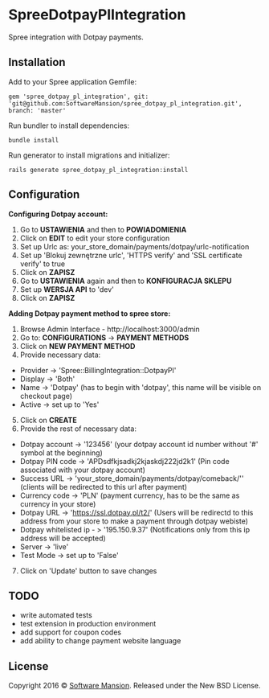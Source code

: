 SpreeDotpayPlIntegration
========================

Spree integration with Dotpay payments.

Installation
------------

Add to your Spree application Gemfile:
```shell
gem 'spree_dotpay_pl_integration', git: 'git@github.com:SoftwareMansion/spree_dotpay_pl_integration.git', branch: 'master'
```

Run bundler to install dependencies:
```shell
bundle install
```

Run generator to install migrations and initializer:
```shell
rails generate spree_dotpay_pl_integration:install
```

Configuration
-------------

**Configuring Dotpay account:**

1. Go to **USTAWIENIA** and then to **POWIADOMIENIA**
2. Click on **EDIT** to edit your store configuration
3. Set up Urlc as: your_store_domain/payments/dotpay/urlc-notification
4. Set up 'Blokuj zewnętrzne urlc', 'HTTPS verify' and 'SSL certificate verify' to true
5. Click on **ZAPISZ**
6. Go to **USTAWIENIA** again and then to **KONFIGURACJA SKLEPU**
7. Set up **WERSJA API** to 'dev'
8. Click on **ZAPISZ**

**Adding Dotpay payment method to spree store:**

1. Browse Admin Interface - http://localhost:3000/admin
2. Go to: **CONFIGURATIONS** -> **PAYMENT METHODS**
3. Click on **NEW PAYMENT METHOD**
4. Provide necessary data:
  * Provider -> 'Spree::BillingIntegration::DotpayPl'
  * Display -> 'Both'
  * Name -> 'Dotpay' (has to begin with 'dotpay', this name will be visible on checkout page)
  * Active -> set up to 'Yes'
5. Click on **CREATE**
6. Provide the rest of necessary data:
 * Dotpay account -> '123456' (your dotpay account id number without '#' symbol at the beginning)
 * Dotpay PIN code -> 'APDsdfkjsadkj2kjaskdj222jd2k1' (Pin code associated with your dotpay account)
 * Success URL -> 'your_store_domain/payments/dotpay/comeback/'' (clients will be redirected to this url after payment)
 * Currency code -> 'PLN' (payment currency, has to be the same as currency in your store)
 * Dotpay URL -> 'https://ssl.dotpay.pl/t2/' (Users will be redirectd to this address from your store to make a payment through dotpay webiste)
 * Dotpay whitelisted ip - > '195.150.9.37' (Notifications only from this ip address will be accepted)
 * Server -> 'live'
 * Test Mode -> set up to 'False'
7. Click on 'Update' button to save changes

TODO
----

- write automated tests
- test extension in production environment
- add support for coupon codes
- add ability to change payment website language

License
-------

Copyright 2016 © [Software Mansion](https://swmansion.com/). Released under the New BSD License.
